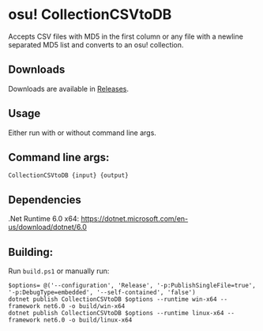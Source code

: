 # osu! CollectionCSVtoDB

Accepts CSV files with MD5 in the first column or any file with a newline separated MD5 list and converts to an osu! collection.

## Downloads

Downloads are available in [Releases](https://github.com/Kuuuube/osu_CollectionCSVtoDB/releases).

## Usage

Either run with or without command line args.

## Command line args:

```
CollectionCSVtoDB {input} {output}
```
## Dependencies

.Net Runtime 6.0 x64: https://dotnet.microsoft.com/en-us/download/dotnet/6.0

## Building:

Run `build.ps1` or manually run:

```
$options= @('--configuration', 'Release', '-p:PublishSingleFile=true', '-p:DebugType=embedded', '--self-contained', 'false')
dotnet publish CollectionCSVtoDB $options --runtime win-x64 --framework net6.0 -o build/win-x64
dotnet publish CollectionCSVtoDB $options --runtime linux-x64 --framework net6.0 -o build/linux-x64
```